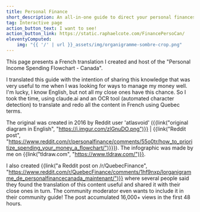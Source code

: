 ```yaml
---
title: Personal Finance
short_description: An all-in-one guide to direct your personal finances in Quebec
tag: Interactive page
action_button_text: I want to see!
action_button_link: https://static.raphaelcote.com/FinancePersoCan/
eleventyComputed:
    img: "{{ '/' | url }}_assets/img/organigramme-sombre-crop.png"
---
```


This page presents a French translation I created and host of the "Personal Income Spending Flowchart - Canada".

I translated this guide with the intention of sharing this knowledge that was very useful to me when I was looking for ways to manage my money well. I'm lucky, I know English, but not all my close ones have this chance. So I took the time, using claude.ai and an OCR tool (automated character detection) to translate and redo all the content in French using Quebec terms.

The original was created in 2016 by Reddit user 'atlasvoid' ({{link("original diagram in English", "https://i.imgur.com/zlGnuDO.png")}} | {{link("Reddit post", "https://www.reddit.com/r/personalfinance/comments/55o0tr/how_to_prioritize_spending_your_money_a_flowchart/")}}}). The infographic was made by me on {{link("tldraw.com", "https://www.tldraw.com/")}}.

I also created {{link("a Reddit post on /r/QuebecFinance", "https://www.reddit.com/r/QuebecFinance/comments/1hf9nxp/lorganigramme_de_personalfinancecanada_maintenant/")}} where several people said they found the translation of this content useful and shared it with their close ones in turn. The community moderator even wants to include it in their community guide! The post accumulated 16,000+ views in the first 48 hours.